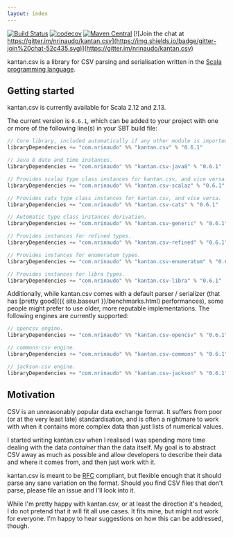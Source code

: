 ```yaml
---
layout: index
---
```


[![Build Status](https://travis-ci.org/nrinaudo/kantan.csv.svg?branch=master)](https://travis-ci.org/nrinaudo/kantan.csv)
[![codecov](https://codecov.io/gh/nrinaudo/kantan.csv/branch/master/graph/badge.svg)](https://codecov.io/gh/nrinaudo/kantan.csv)
[![Maven Central](https://maven-badges.herokuapp.com/maven-central/com.nrinaudo/kantan.csv_2.13/badge.svg)](https://maven-badges.herokuapp.com/maven-central/com.nrinaudo/kantan.csv_2.13)
[![Join the chat at https://gitter.im/nrinaudo/kantan.csv](https://img.shields.io/badge/gitter-join%20chat-52c435.svg)](https://gitter.im/nrinaudo/kantan.csv)

kantan.csv is a library for CSV parsing and serialisation written in the
[Scala programming language](http://www.scala-lang.org).

## Getting started

kantan.csv is currently available for Scala 2.12 and 2.13.

The current version is `0.6.1`, which can be added to your project with one or more of the following line(s)
in your SBT build file:

```scala
// Core library, included automatically if any other module is imported.
libraryDependencies += "com.nrinaudo" %% "kantan.csv" % "0.6.1"

// Java 8 date and time instances.
libraryDependencies += "com.nrinaudo" %% "kantan.csv-java8" % "0.6.1"

// Provides scalaz type class instances for kantan.csv, and vice versa.
libraryDependencies += "com.nrinaudo" %% "kantan.csv-scalaz" % "0.6.1"

// Provides cats type class instances for kantan.csv, and vice versa.
libraryDependencies += "com.nrinaudo" %% "kantan.csv-cats" % "0.6.1"

// Automatic type class instances derivation.
libraryDependencies += "com.nrinaudo" %% "kantan.csv-generic" % "0.6.1"

// Provides instances for refined types.
libraryDependencies += "com.nrinaudo" %% "kantan.csv-refined" % "0.6.1"

// Provides instances for enumeratum types.
libraryDependencies += "com.nrinaudo" %% "kantan.csv-enumeratum" % "0.6.1"

// Provides instances for libra types.
libraryDependencies += "com.nrinaudo" %% "kantan.csv-libra" % "0.6.1"
```

Additionally, while kantan.csv comes with a default parser / serializer (that has
[pretty good]({{ site.baseurl }}/benchmarks.html) performances), some people might prefer to use older, more
reputable implementations. The following engines are currently supported:

```scala
// opencsv engine.
libraryDependencies += "com.nrinaudo" %% "kantan.csv-opencsv" % "0.6.1"

// commons-csv engine.
libraryDependencies += "com.nrinaudo" %% "kantan.csv-commons" % "0.6.1"

// jackson-csv engine.
libraryDependencies += "com.nrinaudo" %% "kantan.csv-jackson" % "0.6.1"
```


## Motivation

CSV is an unreasonably popular data exchange format. It suffers from poor (or at the very least late) standardisation,
and is often a nightmare to work with when it contains more complex data than just lists of numerical values.

I started writing kantan.csv when I realised I was spending more time dealing with the data _container_ than the
data itself. My goal is to abstract CSV away as much as possible and allow developers to describe their data and where
it comes from, and then just work with it.

kantan.csv is meant to be [RFC](https://tools.ietf.org/html/rfc4180) compliant, but flexible enough that it should
parse any sane variation on the format. Should you find CSV files that don't parse, please file an issue and I'll look
into it.

While I'm pretty happy with kantan.csv, or at least the direction it's headed, I do not pretend that it will fit
all use cases. It fits mine, but might not work for everyone. I'm happy to hear suggestions on how this can be
addressed, though.
